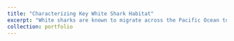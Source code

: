 ```yaml
---
title: "Characterizing Key White Shark Habitat"
excerpt: "White sharks are known to migrate across the Pacific Ocean to the lee of Hawai’i Island in the spring and early summer. Little is known about why white sharks perform this migration and how key oceanographic features like eddies and seamounts affect their behavior. We analyzed novel white shark Pop-up Satellite Tag (PSAT) data tracking both males and females migrating to the lee of Hawaii and performing diel vertical migrations. We also performed in-situ sampling of oceanography in the region, targeting eddies, eddy fronts, and seamounts to rationalize these migrations. Data from CTD hydrocasts, ADCP sampling, and meter net tows suggest that the core of anticyclonic eddies, peripheries of cyclonic eddies, and seamounts are structuring vibrant mesopelagic communities in the area. <br/><img src='/images/500x300.png'>"
collection: portfolio
---
```

